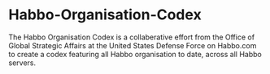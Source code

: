 # Habbo-Organisation-Codex
The Habbo Organisation Codex is a collaberative effort from the Office of Global Strategic Affairs at the United States Defense Force on Habbo.com to create a codex featuring all Habbo organisation to date, across all Habbo servers.
